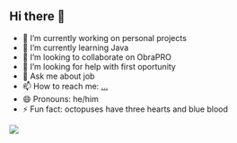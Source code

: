 ## Hi there 👋


- 🔭 I’m currently working on personal projects
- 🌱 I’m currently learning Java
- 👯 I’m looking to collaborate on ObraPRO
- 🤔 I’m looking for help with first oportunity
- 💬 Ask me about job
- 📫 How to reach me: [...](https://www.linkedin.com/in/gferreiraalves/)
- 😄 Pronouns: he/him
- ⚡ Fun fact: octopuses have three hearts and blue blood


<div>
  <img heigth="100em" src="https://github-readme-stats.vercel.app/api?username=russodev1&hide=contribs,prs"/>
</div>
